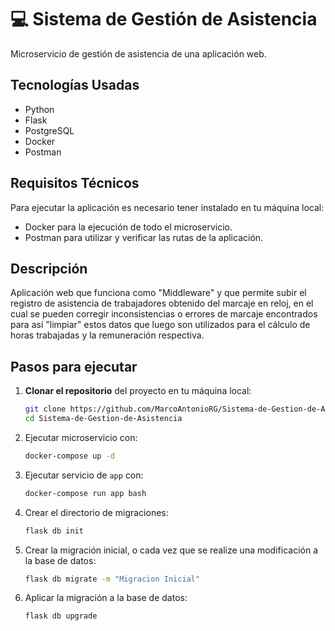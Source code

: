 # 💻 Sistema de Gestión de Asistencia

Microservicio de gestión de asistencia de una aplicación web.

## Tecnologías Usadas

- Python
- Flask
- PostgreSQL
- Docker
- Postman

## Requisitos Técnicos

Para ejecutar la aplicación es necesario tener instalado en tu máquina local:

- Docker para la ejecución de todo el microservicio.
- Postman para utilizar y verificar las rutas de la aplicación.

## Descripción

Aplicación web que funciona como "Middleware" y que permite subir el registro de asistencia de trabajadores obtenido del marcaje en reloj, en el cual se pueden corregir inconsistencias o errores de marcaje encontrados para así "limpiar" estos datos que luego son utilizados para el cálculo de horas trabajadas y la remuneración respectiva.

## Pasos para ejecutar

1. **Clonar el repositorio** del proyecto en tu máquina local:
   ```bash
   git clone https://github.com/MarcoAntonioRG/Sistema-de-Gestion-de-Asistencia.git
   cd Sistema-de-Gestion-de-Asistencia
   
2. Ejecutar microservicio con:
   ```bash
   docker-compose up -d

3. Ejecutar servicio de `app` con:
   ```bash
   docker-compose run app bash

4. Crear el directorio de migraciones:
   ```bash
   flask db init

5. Crear la migración inicial, o cada vez que se realize una modificación a la base de datos:
   ```bash
   flask db migrate -m "Migracion Inicial"

6. Aplicar la migración a la base de datos:
   ```bash
   flask db upgrade
